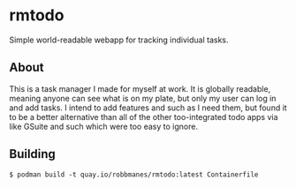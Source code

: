 # rmtodo
Simple world-readable webapp for tracking individual tasks.

## About
This is a task manager I made for myself at work.  It is globally readable, meaning anyone can see what is on my plate, but only my user can log in and add tasks.  I intend to add features and such as I need them, but found it to be a better alternative than all of the other too-integrated todo apps via like GSuite and such which were too easy to ignore.

## Building
```
$ podman build -t quay.io/robbmanes/rmtodo:latest Containerfile
```
